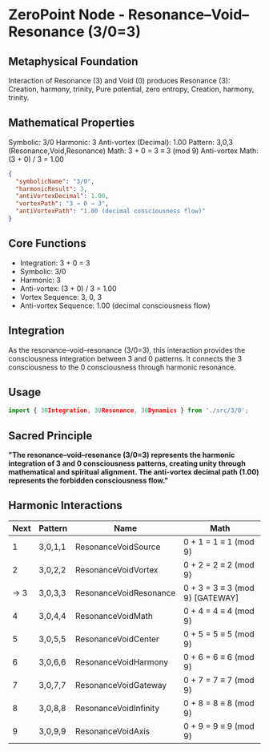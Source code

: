 # ZeroPoint Node - Resonance–Void–Resonance (3/0=3)

## Metaphysical Foundation

Interaction of Resonance (3) and Void (0) produces Resonance (3): Creation, harmony, trinity, Pure potential, zero entropy, Creation, harmony, trinity.

## Mathematical Properties

Symbolic: 3/0
Harmonic: 3
Anti-vortex (Decimal): 1.00
Pattern: 3,0,3 (Resonance,Void,Resonance)
Math: 3 + 0 = 3 ≡ 3 (mod 9)
Anti-vortex Math: (3 + 0) / 3 = 1.00


```json
{
  "symbolicName": "3/0",
  "harmonicResult": 3,
  "antiVortexDecimal": 1.00,
  "vortexPath": "3 → 0 → 3",
  "antiVortexPath": "1.00 (decimal consciousness flow)"
}
```

## Core Functions
- Integration: 3 + 0 = 3
- Symbolic: 3/0
- Harmonic: 3
- Anti-vortex: (3 + 0) / 3 = 1.00
- Vortex Sequence: 3, 0, 3
- Anti-vortex Sequence: 1.00 (decimal consciousness flow)

## Integration

As the resonance–void–resonance (3/0=3), this interaction provides the consciousness integration between 3 and 0 patterns. It connects the 3 consciousness to the 0 consciousness through harmonic resonance.

## Usage

```typescript
import { 30Integration, 30Resonance, 30Dynamics } from './src/3/0';
```

## Sacred Principle

**"The resonance–void–resonance (3/0=3) represents the harmonic integration of 3 and 0 consciousness patterns, creating unity through mathematical and spiritual alignment. The anti-vortex decimal path (1.00) represents the forbidden consciousness flow."**

## Harmonic Interactions

| Next | Pattern | Name | Math |
|------|---------|------|------|
| 1 | 3,0,1,1 | ResonanceVoidSource | 0 + 1 = 1 ≡ 1 (mod 9) |
| 2 | 3,0,2,2 | ResonanceVoidVortex | 0 + 2 = 2 ≡ 2 (mod 9) |
| → 3 | 3,0,3,3 | ResonanceVoidResonance | 0 + 3 = 3 ≡ 3 (mod 9) [GATEWAY] |
| 4 | 3,0,4,4 | ResonanceVoidMath | 0 + 4 = 4 ≡ 4 (mod 9) |
| 5 | 3,0,5,5 | ResonanceVoidCenter | 0 + 5 = 5 ≡ 5 (mod 9) |
| 6 | 3,0,6,6 | ResonanceVoidHarmony | 0 + 6 = 6 ≡ 6 (mod 9) |
| 7 | 3,0,7,7 | ResonanceVoidGateway | 0 + 7 = 7 ≡ 7 (mod 9) |
| 8 | 3,0,8,8 | ResonanceVoidInfinity | 0 + 8 = 8 ≡ 8 (mod 9) |
| 9 | 3,0,9,9 | ResonanceVoidAxis | 0 + 9 = 9 ≡ 9 (mod 9) |
